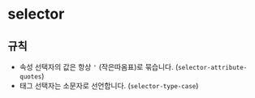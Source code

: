 # selector

## 규칙

- 속성 선택자의 값은 항상 `'` (작은따옴표)로 묶습니다. (`selector-attribute-quotes`)
- 태그 선택자는 소문자로 선언합니다. (`selector-type-case`)
